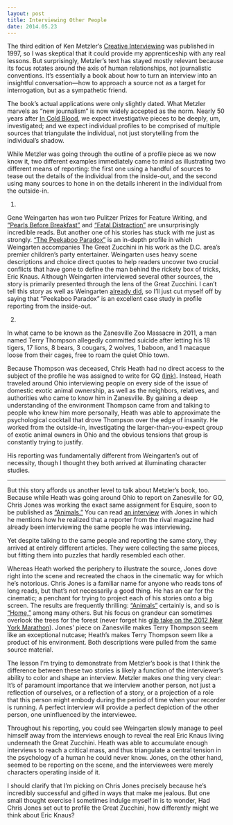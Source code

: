 ```yaml
---
layout: post
title: Interviewing Other People
date: 2014.05.23
---
```


The third edition of Ken Metzler’s [Creative Interviewing](http://www.amazon.com/Creative-Interviewing-Gathering-Information-Questions/dp/0205262589) was published in 1997, so I was skeptical that it could provide my apprenticeship with any real lessons. But surprisingly, Metzler’s text has stayed mostly relevant because its focus rotates around the axis of human relationships, not journalistic conventions. It’s essentially a book about how to turn an interview into an insightful conversation—how to approach a source not as a target for interrogation, but as a sympathetic friend. 

The book’s actual applications were only slightly dated. What Metzler marvels as “new journalism” is now widely accepted as the norm. Nearly 50 years after [In Cold Blood](http://www.amazon.com/Cold-Blood-Truman-Capote/dp/0679745580), we expect investigative pieces to be deeply, um, investigated; and we expect individual profiles to be comprised of multiple sources that triangulate the individual, not just storytelling from the individual’s shadow.

While Metzler was going through the outline of a profile piece as we now know it, two different examples immediately came to mind as illustrating two different means of reporting: the first one using a handful of sources to tease out the details of the individual from the inside-out, and the second using many sources to hone in on the details inherent in the individual from the outside-in. 

 

1.

Gene Weingarten has won two Pulitzer Prizes for Feature Writing, and [“Pearls Before Breakfast”](http://www.washingtonpost.com/wp-dyn/content/article/2007/04/04/AR2007040401721.html) and [“Fatal Distraction”](http://www.washingtonpost.com/wp-dyn/content/article/2009/02/27/AR2009022701549.html) are unsurprisingly incredible reads. But another one of his stories has stuck with me just as strongly. [“The Peekaboo Paradox”](http://www.washingtonpost.com/wp-dyn/content/article/2006/01/18/AR2006011801434.html) is an in-depth profile in which Weingarten accompanies The Great Zucchini in his work as the D.C. area’s premier children’s party entertainer. Weingarten uses heavy scene descriptions and choice direct quotes to help readers uncover two crucial conflicts that have gone to define the man behind the rickety box of tricks, Eric Knaus. Although Weingarten interviewed several other sources, the story is primarily presented through the lens of the Great Zucchini. I can’t tell this story as well as Weingarten [already did](http://www.washingtonpost.com/wp-dyn/content/article/2006/01/18/AR2006011801434.html), so I’ll just cut myself off by saying that “Peekaboo Paradox” is an excellent case study in profile reporting from the inside-out. 

 

2.

In what came to be known as the Zanesville Zoo Massacre in 2011, a man named Terry Thompson allegedly committed suicide after letting his 18 tigers, 17 lions, 8 bears, 3 cougars, 2 wolves, 1 baboon, and 1 macaque loose from their cages, free to roam the quiet Ohio town.

Because Thompson was deceased, Chris Heath had no direct access to the subject of the profile he was assigned to write for GQ [(link)](http://www.gq.com/news-politics/newsmakers/201203/terry-thompson-ohio-zoo-massacre-chris-heath-gq-february-2012?currentPage=1). Instead, Heath traveled around Ohio interviewing people on every side of the issue of domestic exotic animal ownership, as well as the neighbors, relatives, and authorities who came to know him in Zanesville. By gaining a deep understanding of the environment Thompson came from and talking to people who knew him more personally, Heath was able to approximate the psychological cocktail that drove Thompson over the edge of insanity. He worked from the outside-in, investigating the larger-than-you-expect group of exotic animal owners in Ohio and the obvious tensions that group is constantly trying to justify. 

His reporting was fundamentally different from Weingarten’s out of necessity, though I thought they both arrived at illuminating character studies.

***

But this story affords us another level to talk about Metzler’s book, too. Because while Heath was going around Ohio to report on Zanesville for GQ, Chris Jones was working the exact same assignment for Esquire, soon to be published as [“Animals.”](http://www.esquire.com/features/zanesville-0312) You can read [an interview](http://brandonsneed.com/chris-jones-on-dueling-with-gq-writer-chris-heath-for-the-zanesville-zoo-story/) with Jones in which he mentions how he realized that a reporter from the rival magazine had already been interviewing the same people he was interviewing.

Yet despite talking to the same people and reporting the same story, they arrived at entirely different articles. They were collecting the same pieces, but fitting them into puzzles that hardly resembled each other.

Whereas Heath worked the periphery to illustrate the source, Jones dove right into the scene and recreated the chaos in the cinematic way for which he’s notorious. Chris Jones is a familiar name for anyone who reads tons of long reads, but that’s not necessarily a good thing. He has an ear for the cinematic; a penchant for trying to project each of his stories onto a big screen. The results are frequently thrilling: [“Animals”](http://www.esquire.com/features/zanesville-0312) certainly is, and so is [“Home,”](http://www.esquire.com/features/ESQ0704-JULY_ASTRO) among many others. But his focus on grandeur can sometimes overlook the trees for the forest (never forget his [glib take on the 2012 New York Marathon](http://espn.go.com/espn/story/_/id/8596641/chris-jones-says-canceling-2012-nyc-marathon-was-mistake-espn-magazine)). Jones’ piece on Zanesville makes Terry Thompson seem like an exceptional nutcase; Heath’s makes Terry Thompson seem like a product of his environment. Both descriptions were pulled from the same source material.

The lesson I’m trying to demonstrate from Metzler’s book is that I think the difference between these two stories is likely a function of the interviewer’s ability to color and shape an interview. Metzler makes one thing very clear: It’s of paramount importance that we interview another person, not just a reflection of ourselves, or a reflection of a story, or a projection of a role that this person might embody during the period of time when your recorder is running. A perfect interview will provide a perfect depiction of the other person, one uninfluenced by the interviewee.

Throughout his reporting, you could see Weingarten slowly manage to peel himself away from the interviews enough to reveal the real Eric Knaus living underneath the Great Zucchini. Heath was able to accumulate enough interviews to reach a critical mass, and thus triangulate a central tension in the psychology of a human he could never know. Jones, on the other hand, seemed to be reporting on the scene, and the interviewees were merely characters operating inside of it. 

I should clarify that I’m picking on Chris Jones precisely because he’s incredibly successful and gifted in ways that make me jealous. But one small thought exercise I sometimes indulge myself in is to wonder, Had Chris Jones set out to profile the Great Zucchini, how differently might we think about Eric Knaus?